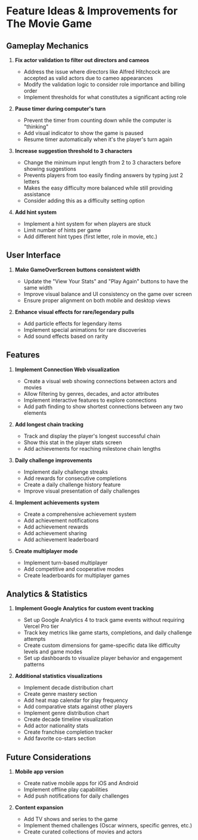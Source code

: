# Feature Ideas & Improvements for The Movie Game

## Gameplay Mechanics

1. **Fix actor validation to filter out directors and cameos**
   - Address the issue where directors like Alfred Hitchcock are accepted as valid actors due to cameo appearances
   - Modify the validation logic to consider role importance and billing order
   - Implement thresholds for what constitutes a significant acting role

2. **Pause timer during computer's turn**
   - Prevent the timer from counting down while the computer is "thinking"
   - Add visual indicator to show the game is paused
   - Resume timer automatically when it's the player's turn again

3. **Increase suggestion threshold to 3 characters**
   - Change the minimum input length from 2 to 3 characters before showing suggestions
   - Prevents players from too easily finding answers by typing just 2 letters
   - Makes the easy difficulty more balanced while still providing assistance
   - Consider adding this as a difficulty setting option

4. **Add hint system**
   - Implement a hint system for when players are stuck
   - Limit number of hints per game
   - Add different hint types (first letter, role in movie, etc.)

## User Interface

1. **Make GameOverScreen buttons consistent width**
   - Update the "View Your Stats" and "Play Again" buttons to have the same width
   - Improve visual balance and UI consistency on the game over screen
   - Ensure proper alignment on both mobile and desktop views

2. **Enhance visual effects for rare/legendary pulls**
   - Add particle effects for legendary items
   - Implement special animations for rare discoveries
   - Add sound effects based on rarity

## Features

1. **Implement Connection Web visualization**
   - Create a visual web showing connections between actors and movies
   - Allow filtering by genres, decades, and actor attributes
   - Implement interactive features to explore connections
   - Add path finding to show shortest connections between any two elements

2. **Add longest chain tracking**
   - Track and display the player's longest successful chain
   - Show this stat in the player stats screen
   - Add achievements for reaching milestone chain lengths

3. **Daily challenge improvements**
   - Implement daily challenge streaks
   - Add rewards for consecutive completions
   - Create a daily challenge history feature
   - Improve visual presentation of daily challenges

4. **Implement achievements system**
   - Create a comprehensive achievement system
   - Add achievement notifications
   - Add achievement rewards
   - Add achievement sharing
   - Add achievement leaderboard

5. **Create multiplayer mode**
   - Implement turn-based multiplayer
   - Add competitive and cooperative modes
   - Create leaderboards for multiplayer games

## Analytics & Statistics

1. **Implement Google Analytics for custom event tracking**
   - Set up Google Analytics 4 to track game events without requiring Vercel Pro tier
   - Track key metrics like game starts, completions, and daily challenge attempts
   - Create custom dimensions for game-specific data like difficulty levels and game modes
   - Set up dashboards to visualize player behavior and engagement patterns

2. **Additional statistics visualizations**
   - Implement decade distribution chart
   - Create genre mastery section
   - Add heat map calendar for play frequency
   - Add comparative stats against other players
   - Implement genre distribution chart
   - Create decade timeline visualization
   - Add actor nationality stats
   - Create franchise completion tracker
   - Add favorite co-stars section

## Future Considerations

1. **Mobile app version**
   - Create native mobile apps for iOS and Android
   - Implement offline play capabilities
   - Add push notifications for daily challenges

2. **Content expansion**
   - Add TV shows and series to the game
   - Implement themed challenges (Oscar winners, specific genres, etc.)
   - Create curated collections of movies and actors

